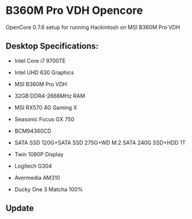 # B360M Pro VDH Opencore
OpenCore 0.7.6 setup for running Hackintosh on MSI B360M Pro VDH

## Desktop Specifications:
- Intel Core i7 9700TE
- Intel UHD 630 Graphics

- MSI B360M Pro VDH
- 32GB DDR4-2666MHz RAM
- MSI RX570 4G Gaming X
- Seasonic Focus GX 750
- BCM94360CD
- SATA SSD 120G+SATA SSD 275G+WD M.2 SATA 240G SSD+HDD 1T

- Twin 1080P  Display
- Logitech G304
- Avermedia AM310
- Ducky One 3 Matcha 100%


## Update
